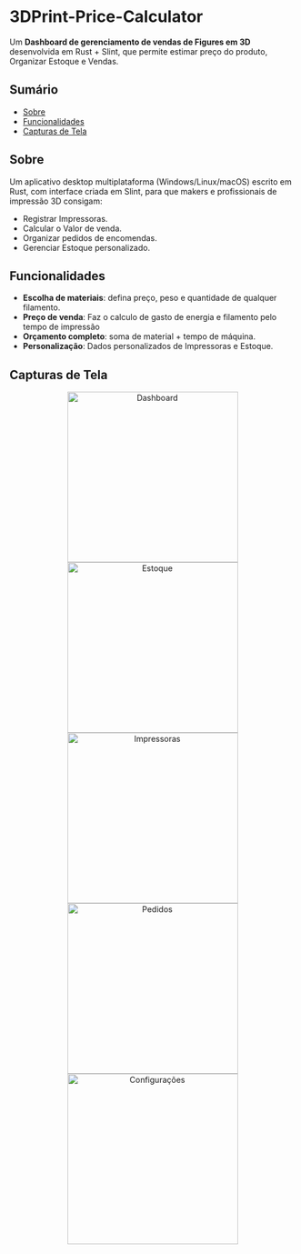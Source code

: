 # 3DPrint-Price-Calculator

Um **Dashboard de gerenciamento de vendas de Figures em 3D** desenvolvida em Rust + Slint, que permite estimar preço do produto, Organizar Estoque e Vendas.

## Sumário

- [Sobre](#sobre)  
- [Funcionalidades](#funcionalidades)  
- [Capturas de Tela](#capturas-de-tela)  
 

## Sobre

Um aplicativo desktop multiplataforma (Windows/Linux/macOS) escrito em Rust, com interface criada em Slint, para que makers e profissionais de impressão 3D consigam:

- Registrar Impressoras.  
- Calcular o Valor de venda.  
- Organizar pedidos de encomendas.  
- Gerenciar Estoque personalizado.  

## Funcionalidades

- **Escolha de materiais**: defina preço, peso e quantidade de qualquer filamento.  
- **Preço de venda**: Faz o calculo de gasto de energia e filamento pelo tempo de impressão
- **Orçamento completo**: soma de material + tempo de máquina.  
- **Personalização**: Dados personalizados de Impressoras e Estoque.  

## Capturas de Tela

<div align="center">
  <img src="https://raw.githubusercontent.com/Balofoide/3DPrint-Price-Calculator/main/img/Dashboard_img.png" alt="Dashboard" width="300" />  
  <img src="https://raw.githubusercontent.com/Balofoide/3DPrint-Price-Calculator/main/img/Estoque_img.png" alt="Estoque" width="300" />  
  <img src="https://raw.githubusercontent.com/Balofoide/3DPrint-Price-Calculator/main/img/Impressoras_img.png" alt="Impressoras" width="300" />  
  <img src="https://raw.githubusercontent.com/Balofoide/3DPrint-Price-Calculator/main/img/Pedidos_img.png" alt="Pedidos" width="300" />  
   <img src="https://raw.githubusercontent.com/Balofoide/3DPrint-Price-Calculator/main/img/Configuracoes_img.png" alt="Configurações" width="300" />  
</div>  

 
 